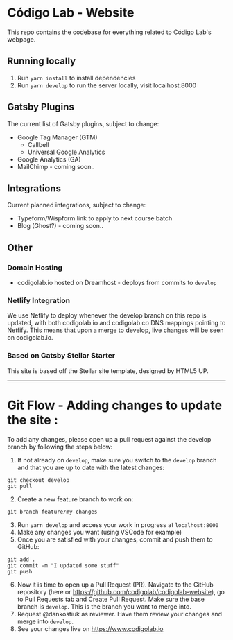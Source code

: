 # Código Lab - Website

This repo contains the codebase for everything related to Código Lab's webpage.

## Running locally

1. Run `yarn install` to install dependencies
2. Run `yarn develop` to run the server locally, visit localhost:8000

## Gatsby Plugins

The current list of Gatsby plugins, subject to change:

- Google Tag Manager (GTM)
  - Callbell
  - Universal Google Analytics
- Google Analytics (GA)
- MailChimp - coming soon..

## Integrations

Current planned integrations, subject to change:

- Typeform/Wispform link to apply to next course batch
- Blog (Ghost?) - coming soon..

## Other

### Domain Hosting

- codigolab.io hosted on Dreamhost - deploys from commits to `develop`

### Netlify Integration

We use Netlify to deploy whenever the develop branch on this repo is updated, with both codigolab.io and codigolab.co DNS mappings pointing to Netfify. This means that upon a merge to develop, live changes will be seen on codigolab.io.

### Based on Gatsby Stellar Starter

This site is based off the Stellar site template, designed by HTML5 UP.

---

# Git Flow - Adding changes to update the site :

To add any changes, please open up a pull request against the develop branch by following the steps below:

1. If not already on `develop`, make sure you switch to the `develop` branch and that you are up to date with the latest changes:

```
git checkout develop
git pull
```

2. Create a new feature branch to work on:

```
git branch feature/my-changes
```

3. Run `yarn develop` and access your work in progress at `localhost:8000`
4. Make any changes you want (using VSCode for example)
5. Once you are satisfied with your changes, commit and push them to GitHub:

```
git add .
git commit -m "I updated some stuff"
git push
```

6. Now it is time to open up a Pull Request (PR). Navigate to the GitHub repository (here or https://github.com/codigolab/codigolab-website), go to Pull Requests tab and Create Pull Request. Make sure the base branch is `develop`. This is the branch you want to merge into.
7. Request @dankostiuk as reviewer. Have them review your changes and merge into `develop`.
8. See your changes live on https://www.codigolab.io
